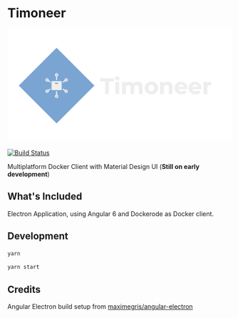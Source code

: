 # Timoneer

![Timoneer](/resources/logo_transparent.png "Timoneer")

[![Build Status](https://travis-ci.org/leonardochaia/timoneer.svg?branch=master)](https://travis-ci.org/leonardochaia/timoneer)

Multiplatform Docker Client with Material Design UI (**Still on early development**)

## What's Included

Electron Application, using Angular 6 and Dockerode as Docker client.

## Development

```bash
yarn
```

```bash
yarn start
```

## Credits

Angular Electron build setup from [maximegris/angular-electron](https://github.com/maximegris/angular-electron)